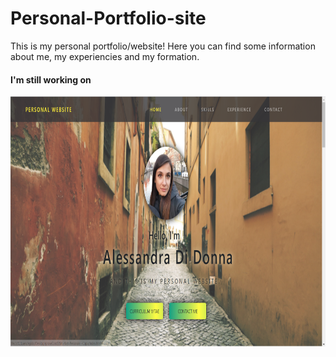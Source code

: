 # Personal-Portfolio-site
This is my personal portfolio/website!
Here you can find some information about me, my experiencies and my formation.
<h4>I'm still working on</h4>
<img src="https://github.com/alessandra-didonna/Personal-Portfolio-site/blob/main/personal%20portfolio.PNG" width="900" height="400">
